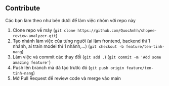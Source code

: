## Contribute
Các bạn làm theo như bên dưới để làm việc nhóm với repo này

1. Clone repo về máy (`git clone https://github.com/QuocAnhh/shopee-review-analyzer.git`)
2. Tạo nhánh làm việc của từng người (ai làm frontend, backend thì 1 nhánh, ai train model thì 1 nhánh,...) (`git checkout -b feature/ten-tinh-nang`)
3. Làm việc và commit các thay đổi (`git add .`) (`git commit -m 'Add some amazing feature'`)
4. Push lên branch mà đã tạo trước đó (`git push origin feature/ten-tinh-nang`)
5. Mở Pull Request để review code và merge vào main

